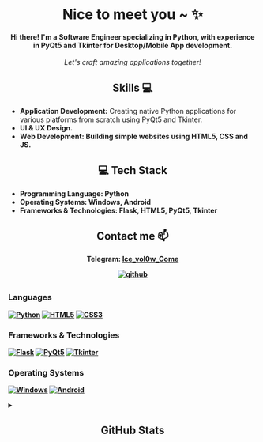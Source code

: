 <h1 align="center">Nice to meet you ~ ✨</h1>

<p align="center">
  <b>Hi there! I'm a Software Engineer specializing in Python, with experience in PyQt5 and Tkinter for Desktop/Mobile App development.</b><br><br>
  <i>Let's craft amazing applications together!</i><br>
</p>

<h2 align="center">Skills 💻</h2>

<ul>
  <li><b>Application Development:</b> Creating native Python applications for various platforms from scratch using PyQt5 and Tkinter.</li>
  
  <li><b>UI & UX Design.</li>
    
  <li><b>Web Development:</b> Building simple websites using HTML5, CSS and JS.</li>
</ul>

<h2 align="center">💻 Tech Stack</h2>

<ul>
  <li><b>Programming Language:</b> Python</li>
  <li><b>Operating Systems:</b> Windows, Android</li>
  <li><b>Frameworks & Technologies:</b> Flask, HTML5, PyQt5, Tkinter</li>
</ul>

<h2 align="center">Contact me 📫</h2>

<p align="center">
  Telegram: <a href="https://t.me/Ice_vol0w_Come">Ice_vol0w_Come</a>
</p>

<p align="center">
  <a href="https://github.com/Seredyon" target="_blank">
    <img src="https://img.shields.io/badge/github-%2324292e.svg?&style=for-the-badge&logo=github&logoColor=white" alt="github" style="margin-bottom: 5px;" />
  </a>
</p>

### Languages
[![Python](https://img.shields.io/badge/python-black?style=for-the-badge&logo=python)](https://github.com/Seredyon)
[![HTML5](https://img.shields.io/badge/html5-black?style=for-the-badge&logo=html5)](https://github.com/Seredyon)
[![CSS3](https://img.shields.io/badge/css3-black?style=for-the-badge&logo=css3)](https://github.com/Seredyon)

### Frameworks & Technologies
[![Flask](https://img.shields.io/badge/flask-black?style=for-the-badge&logo=flask)](https://github.com/Seredyon)
[![PyQt5](https://img.shields.io/badge/pyqt5-black?style=for-the-badge&logo=qt)](https://github.com/Seredyon)
[![Tkinter](https://img.shields.io/badge/tkinter-black?style=for-the-badge&logo=python)](https://github.com/Seredyon)

### Operating Systems
[![Windows](https://img.shields.io/badge/Windows-black?style=for-the-badge&logo=Windows)](https://github.com/Seredyon)
[![Android](https://img.shields.io/badge/Android-black?style=for-the-badge&logo=android)](https://github.com/Seredyon)

<details>
  <summary><h2 align="center">GitHub Stats</h2></summary>
  <p align="center">
    <a href="https://github.com/Seredyon">
      <img src="http://github-profile-summary-cards.vercel.app/api/cards/profile-details?username=Seredyon&theme=transparent" />
    </a>
    <a href="https://github.com/Seredyon">
      <img src="https://github-readme-streak-stats.herokuapp.com/?user=Seredyon&hide_border=true&card_width=338&theme=transparent" />
    </a>
    <a href="https://github.com/Seredyon">
      <img src="http://github-profile-summary-cards.vercel.app/api/cards/stats?username=Seredyon&theme=transparent" />
    </a>
  </p>
</details>

